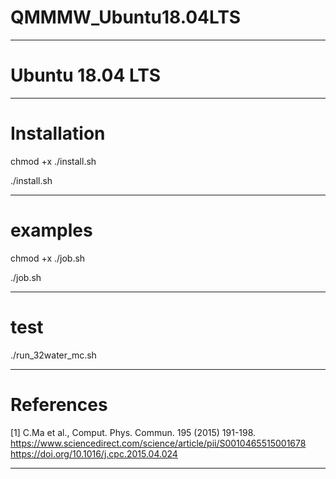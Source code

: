 # QMMMW_Ubuntu18.04LTS


-----


# Ubuntu 18.04 LTS


-----
# Installation


chmod +x ./install.sh


./install.sh


-----
# examples


chmod +x ./job.sh


./job.sh


-----
# test


./run_32water_mc.sh


-----
# References


[1] C.Ma et al., Comput. Phys. Commun. 195 (2015) 191-198.
  https://www.sciencedirect.com/science/article/pii/S0010465515001678
  https://doi.org/10.1016/j.cpc.2015.04.024


-----
